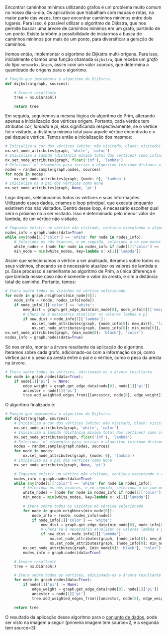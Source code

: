 Encontrar caminhos mínimos utilizando grafos é um problema muito comum no nosso dia-a-dia. Os aplicativos que trabalham com mapas e rotas, na maior parte das vezes, tem que encontrar caminhos mínimos entre dois lugares. Para isso, é possível utilizar o algoritmo de Dijkstra, que nos permite buscar uma árvore de caminhos mínimos em um grafo, partindo de um ponto. Existe também a possibilidade de iniciarmos a busca de caminhos mínimos por mais de um ponto, para diversificar a geração de caminhos.

Iremos então, implementar o algoritmo de Dijkstra multi-origens. Para isso, inicialmente criamos uma função chamada `dijkstra`, que recebe um *grafo* do tipo `networkx.Graph`, assim com um valor *sources*, que determina a quantidade de origens para o algoritmo.

```python
# Função que implementa o algoritmo de Dijkstra.
def dijkstra(graph, sources):

	# Árvore resultante
	tree = nx.DiGraph()

	return tree
```

Em seguida, seguiremos a mesma lógica do algoritmo de Prim, alterando apenas a inicialização dos vértices origem. Portanto, cada vértice tem atributos *cor*, *lambda* e *pi*, elas significando respectivamente, se o vértice foi o visitado, a distância mínima total para aquele vértice encontrado e o pai daquele vértice. Temos então a inicialização dos mesmos:

```python
# Inicializa a cor dos vértices (white: não visitado, black: visitado)
nx.set_node_attributes(graph, 'white', 'color')
# Inicializa a lambda (distância mínima total dos vértices) como infinito
nx.set_node_attributes(graph, float('inf'), 'lambda')
# Seleciona 'n' elementos para iniciar o algoritmo (minimum distance = 0)
nodes = random.sample(graph.nodes, sources)
for node in nodes:
	nx.set_node_attributes(graph, {node: 0}, 'lambda')
# Inicializa os o pai dos vértices como None
nx.set_node_attributes(graph, None, 'pi')
```

Logo depois, selecionamos todos os vértices e suas informações. Utilizando esses dados, criamos o loop principal, que executa enquanto existirem nós não visitados. Dentro desse loop, é necessário escolher qual será o próximo nó a ser visitado. Isso é determinado pelo menor valor de lambda, de um vértice não visitado.

```python
# Enquanto existir um vértice não visitado, continua executando o algortimo
nodes_info = graph.nodes(data=True)
while any(node[1]['color'] == 'white' for node in nodes_info):
    # Seleciona os nós brancos, e em seguida, seleciona o nó com menor lambda que ainda não foi visitado
    white_nodes = [node for node in nodes_info if node[1]['color'] == 'white']
    min_node = min(white_nodes, key=lambda x: x[1]['lambda']) 
```

Assim que selecionamos o vértice a ser analisado, iteramos sobre todos os seus vizinhos, checando se é necessário atualizar os valores de lambda e pi. Esse processo é semelhante ao algoritmo de Prim, a única diferença é que lambda nesse caso não é somente o valor da aresta, e sim a distância total do caminho. Portanto, temos:

```python
# Itera sobre todos os vizinhos nó vértice selecionado.
for node in graph.neighbors(min_node[0]):
	node_info = (node, nodes_info[node])
	if node_info[1]['color'] == 'white':
		new_dist = graph.get_edge_data(min_node[0], node_info[0])['weight'] + min_node[1]['lambda']
		# Checa se é necessário atualizar os valores lambda e pi
		if new_dist < node_info[1]['lambda']:
			nx.set_node_attributes(graph, {node_info[0]: new_dist}, 'lambda')
			nx.set_node_attributes(graph, {node_info[0]: min_node[0]}, 'pi')
nx.set_node_attributes(graph, {min_node[0]: 'black'}, 'color')
nodes_info = graph.nodes(data=True)
```

Só nos então, montar a árvore resultante da aplicação do algoritmo. Iteramos sobre cada grafo, adicionado-os com a informação de pi, como vértice pai e o peso da aresta entre o pai e o vértice, como o peso da aresta na árvore.

```python
# Itera sobre todos os vértices, adicionado-os a árvore resultante
for node in graph.nodes(data=True):
	if node[1]['pi'] != None:
		edge_weight = graph.get_edge_data(node[0], node[1]['pi'])
		ancestor = node[1]['pi']
		tree.add_weighted_edges_from([[ancestor, node[0], edge_weight]])
```

O algoritmo finalizado é:

```python
# Função que implementa o algoritmo de Dijkstra.
def dijkstra(graph, sources):
	# Inicializa a cor dos vértices (white: não visitado, black: visitado)
	nx.set_node_attributes(graph, 'white', 'color')
	# Inicializa a lambda (distância mínima total dos vértices) como infinito
	nx.set_node_attributes(graph, float('inf'), 'lambda')
	# Seleciona 'n' elementos para iniciar o algoritmo (minimum distance = 0)
	nodes = random.sample(graph.nodes, sources)
	for node in nodes:
		nx.set_node_attributes(graph, {node: 0}, 'lambda')
	# Inicializa os o pai dos vértices como None
	nx.set_node_attributes(graph, None, 'pi')

	# Enquanto existir um vértice não visitado, continua executando o algortimo
	nodes_info = graph.nodes(data=True)
	while any(node[1]['color'] == 'white' for node in nodes_info):
		# Seleciona os nós brancos, e em seguida, seleciona o nó com menor lambda que ainda não foi visitado
		white_nodes = [node for node in nodes_info if node[1]['color'] == 'white']
		min_node = min(white_nodes, key=lambda x: x[1]['lambda']) 

		# Itera sobre todos os vizinhos nó vértice selecionado.
		for node in graph.neighbors(min_node[0]):
			node_info = (node, nodes_info[node])
			if node_info[1]['color'] == 'white':
				new_dist = graph.get_edge_data(min_node[0], node_info[0])['weight'] + min_node[1]['lambda']
				# Checa se é necessário atualizar os valores lambda e pi
				if new_dist < node_info[1]['lambda']:
					nx.set_node_attributes(graph, {node_info[0]: new_dist}, 'lambda')
					nx.set_node_attributes(graph, {node_info[0]: min_node[0]}, 'pi')
		nx.set_node_attributes(graph, {min_node[0]: 'black'}, 'color')
		nodes_info = graph.nodes(data=True)

	# Árvore resultante
	tree = nx.DiGraph()

	# Itera sobre todos os vértices, adicionado-os a árvore resultante
	for node in graph.nodes(data=True):
		if node[1]['pi'] != None:
			edge_weight = graph.get_edge_data(node[0], node[1]['pi'])
			ancestor = node[1]['pi']
			tree.add_weighted_edges_from([[ancestor, node[0], edge_weight]])

	return tree
```

O resultado da aplicação desse algoritmo para o [conjunto de dados](pages/data/wg59_dist.txt), pode ser visto na imagem a seguir (primeira imagem tem source=2, e a segunda tem source=3):
